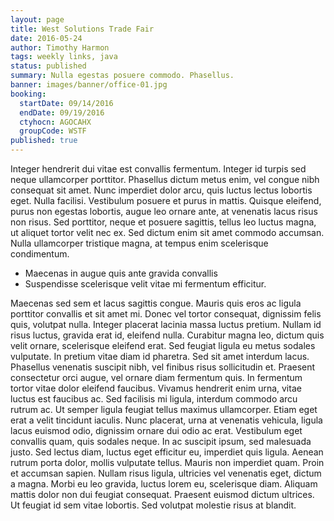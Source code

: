 ```yaml
---
layout: page
title: West Solutions Trade Fair
date: 2016-05-24
author: Timothy Harmon
tags: weekly links, java
status: published
summary: Nulla egestas posuere commodo. Phasellus.
banner: images/banner/office-01.jpg
booking:
  startDate: 09/14/2016
  endDate: 09/19/2016
  ctyhocn: AGOCAHX
  groupCode: WSTF
published: true
---
```

Integer hendrerit dui vitae est convallis fermentum. Integer id turpis sed neque ullamcorper porttitor. Phasellus dictum metus enim, vel congue nibh consequat sit amet. Nunc imperdiet dolor arcu, quis luctus lectus lobortis eget. Nulla facilisi. Vestibulum posuere et purus in mattis. Quisque eleifend, purus non egestas lobortis, augue leo ornare ante, at venenatis lacus risus non risus. Sed porttitor, neque et posuere sagittis, tellus leo luctus magna, ut aliquet tortor velit nec ex. Sed dictum enim sit amet commodo accumsan. Nulla ullamcorper tristique magna, at tempus enim scelerisque condimentum.

* Maecenas in augue quis ante gravida convallis
* Suspendisse scelerisque velit vitae mi fermentum efficitur.

Maecenas sed sem et lacus sagittis congue. Mauris quis eros ac ligula porttitor convallis et sit amet mi. Donec vel tortor consequat, dignissim felis quis, volutpat nulla. Integer placerat lacinia massa luctus pretium. Nullam id risus luctus, gravida erat id, eleifend nulla. Curabitur magna leo, dictum quis velit ornare, scelerisque eleifend erat. Sed feugiat ligula eu metus sodales vulputate. In pretium vitae diam id pharetra. Sed sit amet interdum lacus. Phasellus venenatis suscipit nibh, vel finibus risus sollicitudin et. Praesent consectetur orci augue, vel ornare diam fermentum quis. In fermentum tortor vitae dolor eleifend faucibus. Vivamus hendrerit enim urna, vitae luctus est faucibus ac. Sed facilisis mi ligula, interdum commodo arcu rutrum ac. Ut semper ligula feugiat tellus maximus ullamcorper.
Etiam eget erat a velit tincidunt iaculis. Nunc placerat, urna at venenatis vehicula, ligula lacus euismod odio, dignissim ornare dui odio ac erat. Vestibulum eget convallis quam, quis sodales neque. In ac suscipit ipsum, sed malesuada justo. Sed lectus diam, luctus eget efficitur eu, imperdiet quis ligula. Aenean rutrum porta dolor, mollis vulputate tellus. Mauris non imperdiet quam. Proin et accumsan sapien. Nullam risus ligula, ultricies vel venenatis eget, dictum a magna. Morbi eu leo gravida, luctus lorem eu, scelerisque diam. Aliquam mattis dolor non dui feugiat consequat. Praesent euismod dictum ultrices. Ut feugiat id sem vitae lobortis. Sed volutpat molestie risus at blandit.
